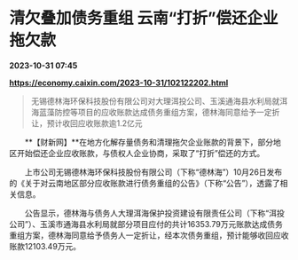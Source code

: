 # 清欠叠加债务重组 云南“打折”偿还企业拖欠款

**2023-10-31 07:45**

**https://economy.caixin.com/2023-10-31/102122202.html**

> 无锡德林海环保科技股份有限公司对大理洱投公司、玉溪通海县水利局就洱海蓝藻防控等项目的应收账款达成债务重组方案，德林海同意给予一定折让，预计收回应收账款逾1.2亿元

  

　　**【财新网】**在地方化解存量债务和清理拖欠企业账款的背景下，部分地区开始偿还企业应收账款，与债权人企业协商，采取了“打折”偿还的方式。

　　上市公司无锡德林海环保科技股份有限公司（下称“德林海”）10月26日发布的《关于对云南地区部分应收账款进行债务重组的公告》（下称“公告”），透露了相关信息。

　　公告显示，德林海与债务人大理洱海保护投资建设有限责任公司（下称“洱投公司”）、玉溪市通海县水利局就部分项目应付的共计16353.79万元账款达成债务重组方案，德林海同意给予债务人一定折让，经本次债务重组，预计能够收回应收账款12103.49万元。